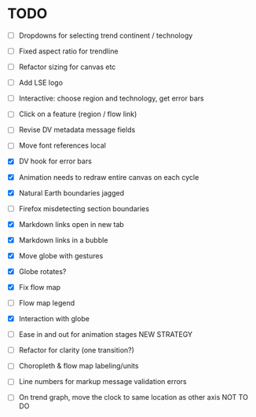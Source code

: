# TODO

- [ ] Dropdowns for selecting trend continent / technology
- [ ] Fixed aspect ratio for trendline

- [ ] Refactor sizing for canvas etc
- [ ] Add LSE logo

- [ ] Interactive: choose region and technology, get error bars
- [ ] Click on a feature (region / flow link)
- [ ] Revise DV metadata message fields
- [ ] Move font references local

- [x] DV hook for error bars

- [x] Animation needs to redraw entire canvas on each cycle
- [x] Natural Earth boundaries jagged

- [ ] Firefox misdetecting section boundaries
- [x] Markdown links open in new tab

- [x] Markdown links in a bubble

- [x] Move globe with gestures
- [x] Globe rotates?

- [x] Fix flow map
- [ ] Flow map legend

- [x] Interaction with globe
- [ ] Ease in and out for animation stages  NEW STRATEGY

- [ ] Refactor for clarity (one transition?)

- [ ] Choropleth & flow map labeling/units

- [ ] Line numbers for markup message validation errors

- [ ] On trend graph, move the clock to same location as other axis  NOT TO DO
